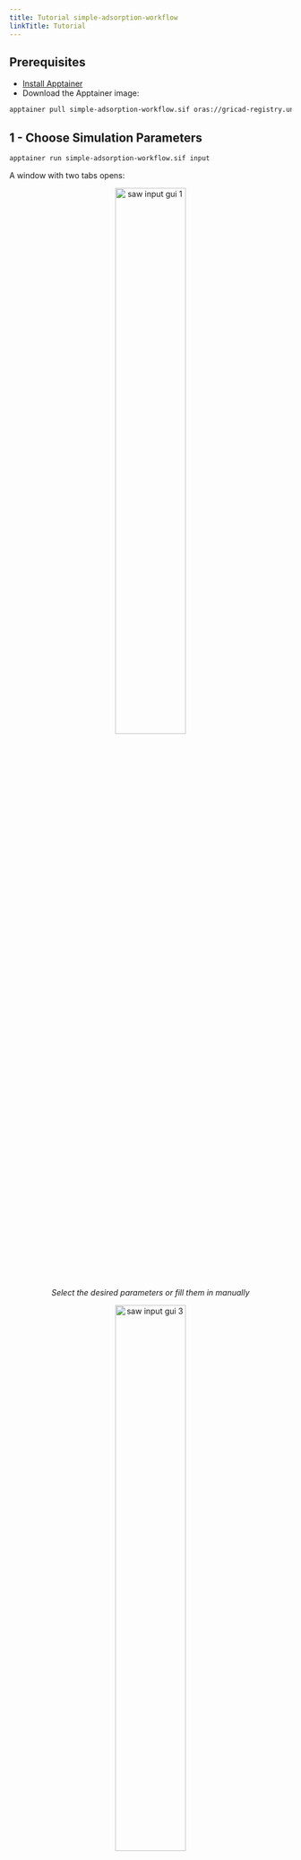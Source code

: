 ```yaml
---
title: Tutorial simple-adsorption-workflow
linkTitle: Tutorial
---
```


## Prerequisites

- [Install Apptainer](/en/documentation/install/install-apptainer/)
- Download the Apptainer image:

```bash
apptainer pull simple-adsorption-workflow.sif oras://gricad-registry.univ-grenoble-alpes.fr/diamond/apptainer/apptainer-singularity-projects/simple-adsorption-workflow.sif:latest
```

## 1 - Choose Simulation Parameters

```bash
apptainer run simple-adsorption-workflow.sif input
```

A window with two tabs opens:

<p align="center">
  <img alt="saw input gui 1" class="saw-input-gui-1" style="width:50%">
</p>
<p align="center"><i>Select the desired parameters or fill them in manually</i></p>

<p align="center">
  <img alt="saw input gui 3" class="saw-input-gui-3" style="width:50%">
</p>
<p align="center"><i>Modify advanced parameters</i></p>

<p align="center">
  <img alt="saw input gui 2" class="saw-input-gui-2" style="width:70%">
</p>
<p align="center"><i>Save the parameter file</i></p>

The **structures** come from the **MOFX-DB** database based on a server access pointing to the original structural database (**CoRE MOF 2019**). These structures are cleaned (no solvent, no disorder, etc.) from X-ray diffraction resolved structures from the CSD (Crystallographic Structural Database), where the identifier is a six-letter key.

Currently, partial charges can be determined by two methods:

- without partial charges: `None`
- by charge equilibration `EQeq` (see [this article](https://doi.org/10.1021/acs.jctc.8b00669))

The usable force fields are:

- `ExampleMOFsForceField`: a generic force field for MOFs, using a parameter set combining parameters from the Dreiding and UFF force fields.

## 2 - Run the Simulations

```bash
apptainer run simple-adsorption-workflow.sif run -i input.json
```

The basic script runs as many GCMC simulations using one CPU core each as there are combinations of input parameters. Example: 3 structures x 2 Temperatures x 5 Pressure points x 2 charge methods = 60 simulations.

> Note: In its containerized version, the workflow cannot be used with a _scheduler_, so the user must ensure to launch no more simulations than there are accessible CPU cores to ensure acceptable performance.

The generated file structure is as follows:

```
.
├── cif
├── gcmc
├── isotherms
├── job_gcmc.sh
├── sim.log
├── zeopp_asa
└── zeopp.log
```

The **adsorption property database** is located in the `gcmc/run<index>.json` file, where `<index>` is the experiment identifier.

## 3 - Update the Database

To update a database already generated by a past experiment (e.g., `run<index1>.json`), a new database can be generated with the command:

```bash
apptainer run simple-adsorption-workflow.sif merge -i run<index1>.json run<index>.json -o ./
```

This results in two new files:

- `run_merged.json`: the entire database
- `isotherms.json`: the file containing the isotherms

> The `isotherms.json` file does not contain all the metadata for each single-CPU simulation, unlike the `run_merged.json` file, but it is very useful for grouping data and displaying it simply (see the next section).

## 4 - Visualize Results

```bash
apptainer run simple-adsorption-workflow.sif plot
```

<p align="center">
  <img alt="saw output gui 1" class="saw-output-gui-1" style="width:70%">
</p>
<p align="center"><i>Select the file with the isotherm data</i></p>

<p align="center">
 <img alt="saw output gui 2" class="saw-output-gui-2" style="width:70%">
</p>

<p align="center">
 <img alt="saw output gui 3" class="saw-output-gui-3" style="width:70%">
</p>
<p align="center"><i> Visualize the isotherms by selecting the desired parameters</i></p>
